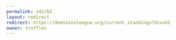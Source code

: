 ```yaml
---
permalink: s42/b2
layout: redirect
redirect: https://dominionleague.org/current_standings?div=b2
owner: truffles
---
```

